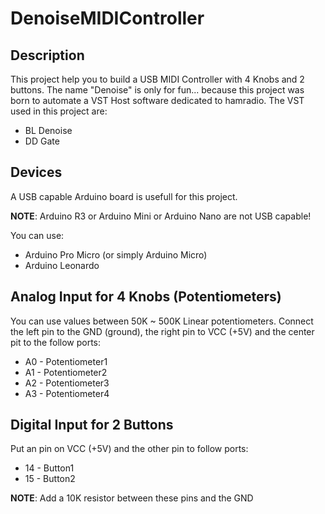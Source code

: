 # DenoiseMIDIController

## Description
This project help you to build a USB MIDI Controller with 4 Knobs and 2 buttons.
The name "Denoise" is only for fun... because this project was born to automate a VST Host software dedicated to hamradio.
The VST used in this project are:
* BL Denoise
* DD Gate

## Devices
A USB capable Arduino board is usefull for this project.

**NOTE**: Arduino R3 or Arduino Mini or Arduino Nano are not USB capable!

You can use:
* Arduino Pro Micro (or simply Arduino Micro)
* Arduino Leonardo

## Analog Input for 4 Knobs (Potentiometers)
You can use values between 50K ~ 500K Linear potentiometers. 
Connect the left pin to the GND (ground), the right pin to VCC (+5V) and the center pit to the follow ports:
* A0 - Potentiometer1
* A1 - Potentiometer2
* A2 - Potentiometer3
* A3 - Potentiometer4

## Digital Input for 2 Buttons
Put an pin on VCC (+5V) and the other pin to follow ports: 
* 14 - Button1
* 15 - Button2


**NOTE**: Add a 10K resistor between these pins and the GND





